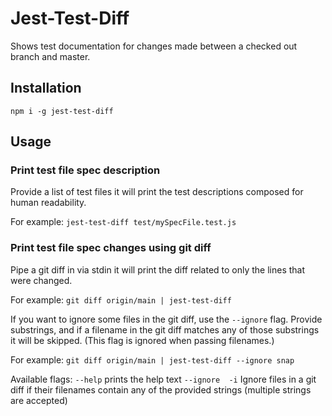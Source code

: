 # Jest-Test-Diff

Shows test documentation for changes made between a checked out branch and master.

## Installation

`npm i -g jest-test-diff`

## Usage

### Print test file spec description

Provide a list of test files it will print the test descriptions composed for human readability.

For example: `jest-test-diff test/mySpecFile.test.js`

### Print test file spec changes using git diff

Pipe a git diff in via stdin it will print the diff related to only the lines that were changed.

For example: `git diff origin/main | jest-test-diff`

If you want to ignore some files in the git diff, use the `--ignore` flag. Provide substrings, and if a filename in the git diff matches any of those substrings it will be skipped.
(This flag is ignored when passing filenames.)

For example: `git diff origin/main | jest-test-diff --ignore snap`

Available flags:
`--help`            prints the help text
`--ignore  -i`      Ignore files in a git diff if their filenames contain any of the provided strings (multiple strings are accepted)

